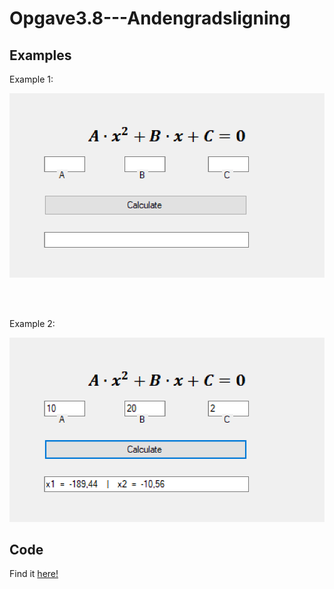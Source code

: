 # Opgave3.8---Andengradsligning

## Examples
Example 1:

![alt text](https://github.com/skrrrm/Opgave3.8---Andengradsligning/blob/master/Opgave3.8/Resources/Example1.png "Example 1")

<br></br>

Example 2:

![alt text](https://github.com/skrrrm/Opgave3.8---Andengradsligning/blob/master/Opgave3.8/Resources/Example2.png "Example 2")

## Code
Find it [here!](https://github.com/skrrrm/Opgave3.8---Andengradsligning/blob/master/Opgave3.8/Form1.cs)

